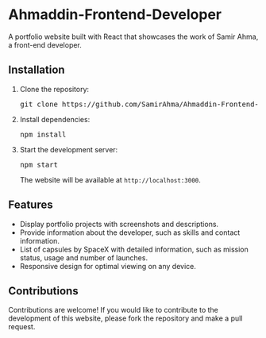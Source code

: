 <body>
    <h1>Ahmaddin-Frontend-Developer</h1>
    <p>
      A portfolio website built with React that showcases the work of Samir Ahma, a front-end developer.
    </p>
    <h2>Installation</h2>
<ol>
  <li>
    Clone the repository:
    <pre>
git clone https://github.com/SamirAhma/Ahmaddin-Frontend-Developer.git
</pre>
</li>
<li>
Install dependencies:
<pre>
npm install
</pre>
</li>
<li>
Start the development server:
<pre>
npm start
</pre>
The website will be available at <code>http://localhost:3000</code>.
</li>
</ol>
<h2>Features</h2>
<ul>
  <li>Display portfolio projects with screenshots and descriptions.</li>
  <li>Provide information about the developer, such as skills and contact information.</li>
  <li>List of capsules by SpaceX with detailed information, such as mission status, usage and number of launches.</li>
  <li>Responsive design for optimal viewing on any device.</li>
</ul>

<h2>Contributions</h2>
<p>
  Contributions are welcome! If you would like to contribute to the development of this website, please fork the repository and make a pull request.
</p>
  </body>

